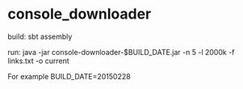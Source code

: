# console_downloader

build: sbt assembly
  
run: java -jar console-downloader-$BUILD_DATE.jar -n 5 -l 2000k -f links.txt -o current
  
For example BUILD_DATE=20150228
